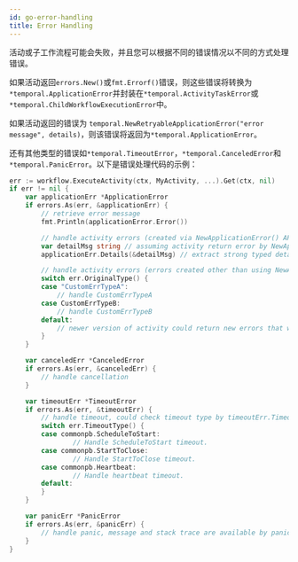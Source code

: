 ```yaml
---
id: go-error-handling
title: Error Handling
---
```


活动或子工作流程可能会失败，并且您可以根据不同的错误情况以不同的方式处理错误。

如果活动返回`errors.New()`或`fmt.Errorf()`错误，则这些错误将转换为`*temporal.ApplicationError`并封装在`*temporal.ActivityTaskError`或`*temporal.ChildWorkflowExecutionError`中。

如果活动返回的错误为 `temporal.NewRetryableApplicationError("error message", details)`，则该错误将返回为`*temporal.ApplicationError`。

还有其他类型的错误如`*temporal.TimeoutError`，`*temporal.CanceledError`和 `*temporal.PanicError`。以下是错误处理代码的示例：

```go
err := workflow.ExecuteActivity(ctx, MyActivity, ...).Get(ctx, nil)
if err != nil {
	var applicationErr *ApplicationError
	if errors.As(err, &applicationErr) {
		// retrieve error message
		fmt.Println(applicationError.Error())

		// handle activity errors (created via NewApplicationError() API)
		var detailMsg string // assuming activity return error by NewApplicationError("message", true, "string details")
		applicationErr.Details(&detailMsg) // extract strong typed details

		// handle activity errors (errors created other than using NewApplicationError() API)
		switch err.OriginalType() {
		case "CustomErrTypeA":
			// handle CustomErrTypeA
		case CustomErrTypeB:
			// handle CustomErrTypeB
		default:
			// newer version of activity could return new errors that workflow was not aware of.
		}
	}

	var canceledErr *CanceledError
	if errors.As(err, &canceledErr) {
		// handle cancellation
	}

	var timeoutErr *TimeoutError
	if errors.As(err, &timeoutErr) {
		// handle timeout, could check timeout type by timeoutErr.TimeoutType()
        switch err.TimeoutType() {
        case commonpb.ScheduleToStart:
                // Handle ScheduleToStart timeout.
        case commonpb.StartToClose:
                // Handle StartToClose timeout.
        case commonpb.Heartbeat:
                // Handle heartbeat timeout.
        default:
        }
	}

	var panicErr *PanicError
	if errors.As(err, &panicErr) {
		// handle panic, message and stack trace are available by panicErr.Error() and panicErr.StackTrace()
	}
}
```
